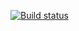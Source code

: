 [![Build status](https://ci.appveyor.com/api/projects/status/fqjaik6av4vjqd2g/branch/main?svg=true)](https://ci.appveyor.com/project/GromakMaxim/ahj-media/branch/main)
